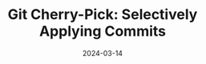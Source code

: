 ---
layout: post
title:  "Git Cherry-Pick: Selectively Applying Commits"
date:   2024-03-14
translations: ["pt"]
tags: ["git"]
---